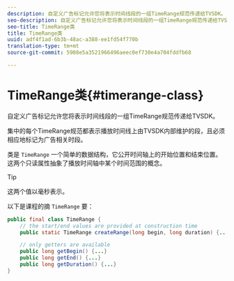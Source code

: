 ```yaml
---
description: 自定义广告标记允许您将表示时间线段的一组TimeRange规范传递给TVSDK。
seo-description: 自定义广告标记允许您将表示时间线段的一组TimeRange规范传递给TVSDK。
seo-title: TimeRange类
title: TimeRange类
uuid: adf4f1ad-6b3b-48ac-a388-ee1fd54f770b
translation-type: tm+mt
source-git-commit: 5908e5a3521966496aeec0ef730e4a704fddfb68

---
```



# TimeRange类{#timerange-class}

自定义广告标记允许您将表示时间线段的一组TimeRange规范传递给TVSDK。

<!--<a id="section_42EB6D62627A424ABA250E3246EFEFC3"></a>-->

集中的每个TimeRange规范都表示播放时间线上由TVSDK内部维护的段，且必须相应地标记为广告相关时段。

类是 `TimeRange` 一个简单的数据结构，它公开时间轴上的开始位置和结束位置。 这两个只读属性抽象了播放时间轴中某个时间范围的概念。

>[!TIP]
>
>这两个值以毫秒表示。

以下是课程的摘 `TimeRange` 要：

```java
public final class TimeRange {
    // the start/end values are provided at construction time
    public static TimeRange createRange(long begin, long duration) {...} 

    // only getters are available
    public long getBegin() {...} 
    public long getEnd() {...} 
    public long getDuration() {...}
}
```

